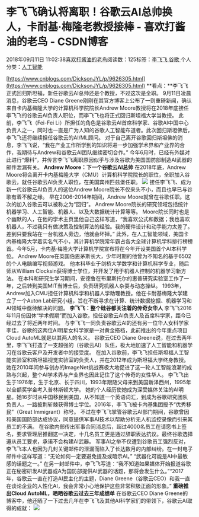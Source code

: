 
# 李飞飞确认将离职！谷歌云AI总帅换人，卡耐基·梅隆老教授接棒 - 喜欢打酱油的老鸟 - CSDN博客


2018年09月11日 11:02:38[喜欢打酱油的老鸟](https://me.csdn.net/weixin_42137700)阅读数：125标签：[李飞飞																](https://so.csdn.net/so/search/s.do?q=李飞飞&t=blog)[谷歌																](https://so.csdn.net/so/search/s.do?q=谷歌&t=blog)[
							](https://so.csdn.net/so/search/s.do?q=李飞飞&t=blog)个人分类：[人工智能																](https://blog.csdn.net/weixin_42137700/article/category/7820233)


[https://www.cnblogs.com/DicksonJYL/p/9626305.html](https://www.cnblogs.com/DicksonJYL/p/9626305.html)
**看点：**李飞飞正式回归斯坦福，新任谷歌云AI总帅还是个教授，不过这次是全职。
9月11日凌晨消息，谷歌云CEO Diane Greene刚刚在其官方博客上公布了一则重磅新闻，确认来自卡内基梅隆大学的计算机科学院院长Andrew Moore教授将在2018年底接任李飞飞的谷歌云AI负责人职位，而李飞飞也将正式回归斯坦福大学当教授。
此前，李飞飞（Fei-Fei Li）所担任的角色是谷歌云AI首席科学家、谷歌AI中国中心负责人之一，同时也一直是广为人知的谷歌人工智能布道者。此次回归斯坦佛后，李飞飞还将继续担任谷歌云的AI/ML顾问。
对于自己离开谷歌回归斯坦佛的消息，李飞飞说，“我在产业工作所学到的知识将进一步加强学术界和产业界的合作，我期待与Andrew和谷歌云AI团队继续密切合作。”
今年6月时，已经有外媒对此进行“爆料”，并传言李飞飞离职原因似乎与涉及谷歌为美国国防部制造AI武器的邮件泄漏有关。
**Andrew Moore：下一个谷歌云AI总帅**
在2018年底，Andrew Moore将会离开卡内基梅隆大学（CMU）计算机科学院院长的职位，全职加入谷歌云，就任谷歌云AI负责人职位，在美国宾州匹兹堡任职。
![](https://images2018.cnblogs.com/blog/1457888/201809/1457888-20180911105646862-974666753.jpg)
接任李飞飞、成为新一代谷歌云AI负责人的这位Andrew Moore院长不仅来头不小，而且也早已与谷歌有着不解之缘。
早在2006-2014年期间，Andrew Moore就曾在谷歌任职。这次的加入谷歌云可以被称之为“回归”。
Andrew Moore院长的研究领域包括统计机器学习、人工智能、机器人、以及大数据统计计算等等。
Moore院长同时也是个幽默的人，在他的学术主页里他自己这样写道，“我喜欢公式和数据；我也喜欢机器人，不过我只有做决策及控制算法的经验。我的硬件设计和动手能力太差了。差到只要我站在一台机器人旁边，他就会坏掉。”
此外，在人工智能领域，美国卡内基梅隆大学着实名气不小，其计算机学院常年霸占各大全球计算机学科排行榜榜首。今年5月，卡内基·梅隆大学计算机学院宣布将在今年开设美国首个AI本科学位。
Andrew Moore在英国伯恩茅斯长大，少年时期的他曾为不知名的基于6502的个人电脑编写视频游戏。
他本科毕业于剑桥大学数学和计算机科学专业，随后师从William Clocksin获得博士学位，并开发了用于机器人控制的机器学习新方法。
在本科和研究生学习期间，安德鲁在布里斯托尔的惠普研究实验室工作了一年，之后转到美国MIT当博士后，负责研究机器人杂耍与动态操纵。
1993年，Andrew加入CMU担任计算机科学和机器人学助理教授。他在卡耐基梅隆大学建立了一个Auton Lab研究小组，旨在不断寻求在计算、统计数据挖掘、机器学习和AI领域中亟待解决的问题。
**李飞飞：整个硅谷都关注着的传奇女华人**
李飞飞2016年11月份因休“学术假期”而加入谷歌，担任谷歌云AI负责人及首席科学家，距今已经过去了将近两年时间。
与李飞飞一同负责谷歌云AI的还有另一位华人女科学家李佳，谷歌的这两位AI明星女科学家是一对黄金搭档，此前推出的今年重点项目Cloud AutoML就是以其两人的名义。
谷歌云CEO Diane Greene说，在过去两年里，李飞飞打造了一支超强的（谷歌云AI）队伍，极大地加速了人工智能和机器学习在谷歌云客户及开发者中的接受度。
在加入谷歌前，李飞飞担任斯坦福人工智能实验室和斯坦福视觉实验室的负责人，并在2012年成为斯坦福大学终身教授。她在2010年间参与创办的ImageNet挑战赛极大地促进了这一轮人工智能浪潮的成熟与兴起，整个AI学术界与产业界也因此记住了这个传奇的女性华人。
李飞飞出生于1976年，生于北京、长于四川，1993年跟随父母来到美国新泽西州，1995年以全额奖学金考入普林斯顿大学。
她的个人经历使她成为深受媒体关注的AI明星。她16岁时从中国移民到美国，从不知道一个英语词汇，到成为谷歌研究团队负责人，一路披荆斩棘获得博士学位。2016年，李飞飞被卡内基集团授予“优秀移民”（Great Immigrant）称号。
不过在李飞飞掌管谷歌云AI部门期间，谷歌曾因和美国国防部达成协议，同意提供军事AI技术以帮助分析无人机监控录像而引来其员工的不满。
在谷歌内部传出军事合同消息后，超过4000名员工在请愿书上签名，要求管理层推翻这一决定，十几名员工更是通过辞职表达抗议。最终谷歌选择遵从员工要求，承诺不会构建AI武器。
军事AI之举不仅遭到谷歌员工强烈反对，李飞飞本人也因为几封关键邮件的泄漏而陷入了长达数月的内部纠纷。在一封电子邮件中这样写道：“无论如何一定要避免提及或暗示AI。” “武器化可能是AI中最敏感的话题之一。”
在另一封邮件中，李飞飞写道：“我不知道如果媒体开始报道谷歌正在秘密研发AI武器或A为国防部提供AI武器的话题，那将会发生什么。”“2017年，谷歌云一直在打造AI民主化的主题，Diane Greene（谷歌云CEO）和我一直在谈论企业的人性化AI，我会非常小心地保护这些非常积极正面的形象。”
**重磅推出Cloud AutoML，晒晒谷歌云过去三年成绩单**
在谷歌云CEO Diane Greene的博客中，他还晒了一下过去几年在李飞飞及其他AI科学家们的带领下，谷歌云AI取得的成就：
![](https://img-blog.csdn.net/20180911110220325?watermark/2/text/aHR0cHM6Ly9ibG9nLmNzZG4ubmV0L3dlaXhpbl80MjEzNzcwMA==/font/5a6L5L2T/fontsize/400/fill/I0JBQkFCMA==/dissolve/70)

